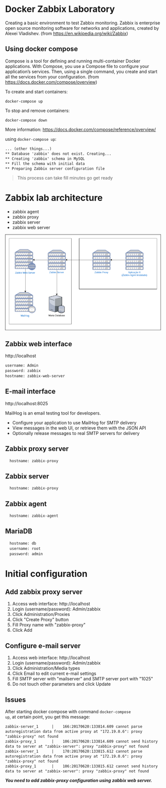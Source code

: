 # Docker Zabbix Laboratory
 Creating a basic environment to test Zabbix monitoring. Zabbix is enterprise open source monitoring software for networks and applications, created by Alexei Vladishev. (from https://en.wikipedia.org/wiki/Zabbix)
 
## Using docker compose
 Compose is a tool for defining and running multi-container Docker applications. With Compose, you use a Compose file to configure your application’s services. Then, using a single command, you create and start all the services from your configuration. (from https://docs.docker.com/compose/overview)

To create and start containers:
```shell
docker-compose up
```

To stop and remove containers:
```shell
docker-compose down
```
More information: https://docs.docker.com/compose/reference/overview/

using <code>docker-compose up</code>:

```shell
... (other things...)
** Database 'zabbix' does not exist. Creating...
** Creating 'zabbix' schema in MySQL
** Fill the schema with initial data
** Preparing Zabbix server configuration file
```

>This process can take fill minutes go get ready

# Zabbix lab architecture

* zabbix agent
* zabbix proxy
* zabbix server
* zabbix web server

![Image of zabbix architecture](https://raw.githubusercontent.com/ericogr/docker-zabbix-lab/master/zabbix_architecture.png "Image of zabbix architecture")

## Zabbix web interface

 http://localhost

``` html
username: Admin
password: zabbix
hostname: zabbix-web-server
```

## E-mail interface

http://localhost:8025

 MailHog is an email testing tool for developers.
 * Configure your application to use MailHog for SMTP delivery
 * View messages in the web UI, or retrieve them with the JSON API
 * Optionally release messages to real SMTP servers for delivery

## Zabbix proxy server

``` html
  hostname: zabbix-proxy
```

## Zabbix server

``` html
  hostname: zabbix-proxy
```

## Zabbix agent

``` html
  hostname: zabbix-agent
```

## MariaDB

``` html
  hostname: db
  username: root
  password: admin
```

# Initial configuration

## Add zabbix proxy server
 1. Access web interface: http://localhost
 2. Login (username/password): Admin/zabbix
 3. Click Administration/Proxies
 4. Click "Create Proxy" button
 5. Fill Proxy name with "zabbix-proxy"
 6. Click Add

## Configure e-mail server
 1. Access web interface: http://localhost
 2. Login (username/password): Admin/zabbix
 3. Click Administration/Media types
 4. Click Email to edit current e-mail settings
 5. Fill SMTP server with "mailserver" and SMTP server port with "1025"
 6. Do not touch other parameters and click Update

## Issues

After starting docker compose with command <code>docker-compose up</code>, at certain point, you get this message:

``` shell
zabbix-server_1      |    166:20170620:133814.609 cannot parse autoregistration data from active proxy at "172.19.0.6": proxy "zabbix-proxy" not found
zabbix-proxy_1       |    106:20170620:133814.609 cannot send history data to server at "zabbix-server": proxy "zabbix-proxy" not found
zabbix-server_1      |    170:20170620:133815.612 cannot parse autoregistration data from active proxy at "172.19.0.6": proxy "zabbix-proxy" not found
zabbix-proxy_1       |    106:20170620:133815.612 cannot send history data to server at "zabbix-server": proxy "zabbix-proxy" not found
```

***You need to add zabbix-proxy configuration using zabbix web server.***
